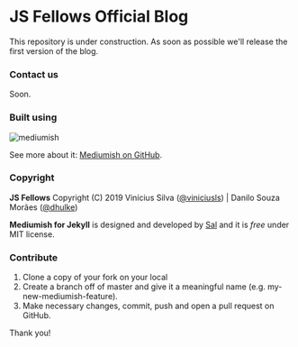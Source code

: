 # JS Fellows Official Blog

This repository is under construction. As soon as possible we'll release the first version of the blog.

### Contact us

Soon.

### Built using

![mediumish](assets/images/mediumish-jekyll-template.png)

See more about it: [Mediumish on GitHub](https://github.com/wowthemesnet/mediumish-theme-jekyll).

### Copyright

**JS Fellows** Copyright (C) 2019 Vinícius Silva ([@viniciusls](https://github.com/viniciusls)) | Danilo Souza Morães ([@dhulke](https://github.com/dhulke))

**Mediumish for Jekyll** is designed and developed by [Sal](https://www.wowthemes.net) and it is *free* under MIT license. 

### Contribute

1. Clone a copy of your fork on your local
2. Create a branch off of master and give it a meaningful name (e.g. my-new-mediumish-feature).
3. Make necessary changes, commit, push and open a pull request on GitHub.

Thank you!
